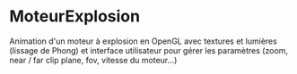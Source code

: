 # MoteurExplosion
Animation d'un moteur à explosion en OpenGL avec textures et lumières (lissage de Phong) et interface utilisateur pour gérer les paramètres (zoom, near / far clip plane, fov, vitesse du moteur...)
